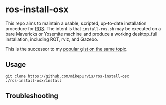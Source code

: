ros-install-osx
===============

This repo aims to maintain a usable, scripted, up-to-date installation procedure for
[ROS](http://ros.org). The intent is that `install-ros.sh` may be executed on a bare
Mavericks or Yosemite machine and produce a working desktop_full installation,
including RQT, rviz, and Gazebo.

This is the successor to my [popular gist on the same topic][1].

[1]: https://gist.github.com/mikepurvis/9837958


Usage
-----

    git clone https://github.com/mikepurvis/ros-install-osx
    ./ros-install-osx/install


Troubleshooting
---------------


